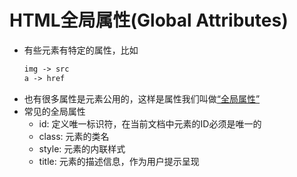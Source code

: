 # HTML全局属性(Global Attributes)

* 有些元素有特定的属性，比如
  ```tex
  img -> src
  a -> href
  ```
* 也有很多属性是元素公用的，这样是属性我们叫做[“全局属性”](https://developer.mozilla.org/zh-CN/docs/Web/HTML/Global_attributes)
* 常见的全局属性
  * id: 定义唯一标识符，在当前文档中元素的ID必须是唯一的
  * class: 元素的类名
  * style: 元素的内联样式
  * title: 元素的描述信息，作为用户提示呈现
